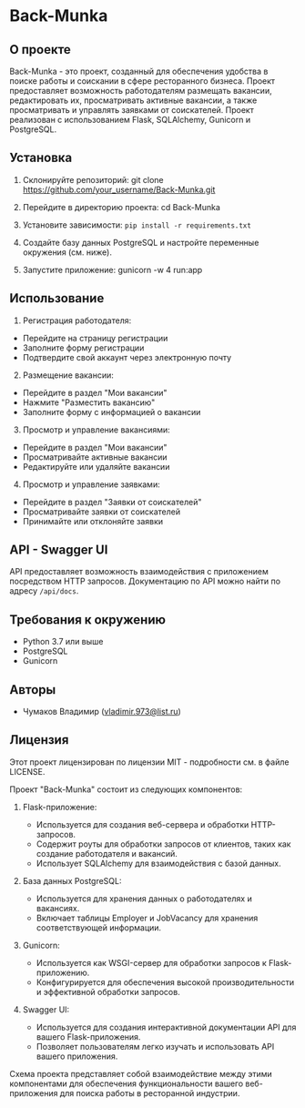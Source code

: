 # Back-Munka

## О проекте
Back-Munka - это проект, созданный для обеспечения удобства в поиске работы и соискании в сфере ресторанного бизнеса. Проект предоставляет возможность работодателям размещать вакансии, редактировать их, просматривать активные вакансии, а также просматривать и управлять заявками от соискателей. Проект реализован с использованием Flask, SQLAlchemy, Gunicorn и PostgreSQL.

## Установка
1. Склонируйте репозиторий:
git clone https://github.com/your_username/Back-Munka.git

2. Перейдите в директорию проекта:
cd Back-Munka

3. Установите зависимости:
```pip install -r requirements.txt```

4. Создайте базу данных PostgreSQL и настройте переменные окружения (см. ниже).
5. Запустите приложение:
gunicorn -w 4 run:app

## Использование
1. Регистрация работодателя:
- Перейдите на страницу регистрации
- Заполните форму регистрации
- Подтвердите свой аккаунт через электронную почту
2. Размещение вакансии:
- Перейдите в раздел "Мои вакансии"
- Нажмите "Разместить вакансию"
- Заполните форму с информацией о вакансии
3. Просмотр и управление вакансиями:
- Перейдите в раздел "Мои вакансии"
- Просматривайте активные вакансии
- Редактируйте или удаляйте вакансии
4. Просмотр и управление заявками:
- Перейдите в раздел "Заявки от соискателей"
- Просматривайте заявки от соискателей
- Принимайте или отклоняйте заявки

## API - Swagger UI
API предоставляет возможность взаимодействия с приложением посредством HTTP запросов. Документацию по API можно найти по адресу `/api/docs`.

## Требования к окружению
- Python 3.7 или выше
- PostgreSQL
- Gunicorn

## Авторы
- Чумаков Владимир (vladimir.973@list.ru)

## Лицензия
Этот проект лицензирован по лицензии MIT - подробности см. в файле LICENSE.

Проект "Back-Munka" состоит из следующих компонентов:

1. Flask-приложение:
   - Используется для создания веб-сервера и обработки HTTP-запросов.
   - Содержит роуты для обработки запросов от клиентов, таких как создание работодателя и вакансий.
   - Использует SQLAlchemy для взаимодействия с базой данных.

2. База данных PostgreSQL:
   - Используется для хранения данных о работодателях и вакансиях.
   - Включает таблицы Employer и JobVacancy для хранения соответствующей информации.

3. Gunicorn:
   - Используется как WSGI-сервер для обработки запросов к Flask-приложению.
   - Конфигурируется для обеспечения высокой производительности и эффективной обработки запросов.

4. Swagger UI:
   - Используется для создания интерактивной документации API для вашего Flask-приложения.
   - Позволяет пользователям легко изучать и использовать API вашего приложения.


Схема проекта представляет собой взаимодействие между этими компонентами для обеспечения функциональности вашего веб-приложения для поиска работы в ресторанной индустрии.

